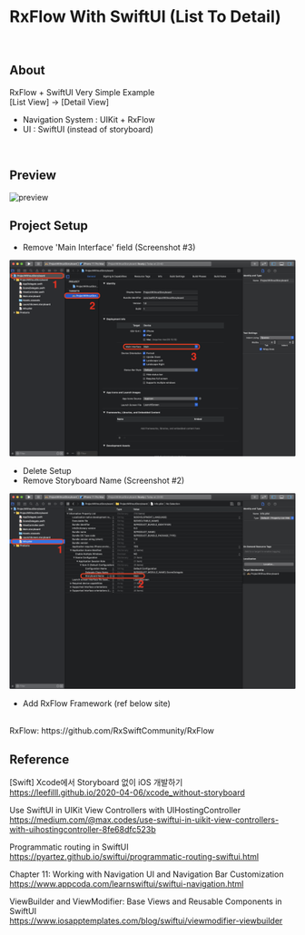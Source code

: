 
# RxFlow With SwiftUI (List To Detail)

<br>

## About 

RxFlow + SwiftUI Very Simple Example 
<br>
[List View] -> [Detail View]

* Navigation System : UIKit + RxFlow
* UI : SwiftUI (instead of storyboard)

<br>

## Preview

![preview](preview.gif)
<br>

## Project Setup

* Remove 'Main Interface' field (Screenshot #3)

![pic#1](01.png)

* Delete Setup 
* Remove Storyboard Name (Screenshot #2)

![pic#2](02.png)

* Add RxFlow Framework (ref below site)
<br>
RxFlow: https://github.com/RxSwiftCommunity/RxFlow

<br>

## Reference

[Swift] Xcode에서 Storyboard 없이 iOS 개발하기
<br>
https://leefilll.github.io/2020-04-06/xcode_without-storyboard

Use SwiftUI in UIKit View Controllers with UIHostingController
<br>
https://medium.com/@max.codes/use-swiftui-in-uikit-view-controllers-with-uihostingcontroller-8fe68dfc523b

Programmatic routing in SwiftUI 
<br>
https://pyartez.github.io/swiftui/programmatic-routing-swiftui.html

Chapter 11: Working with Navigation UI and Navigation Bar Customization
<br>
https://www.appcoda.com/learnswiftui/swiftui-navigation.html

ViewBuilder and ViewModifier: Base Views and Reusable Components in SwiftUI
<br>
https://www.iosapptemplates.com/blog/swiftui/viewmodifier-viewbuilder
